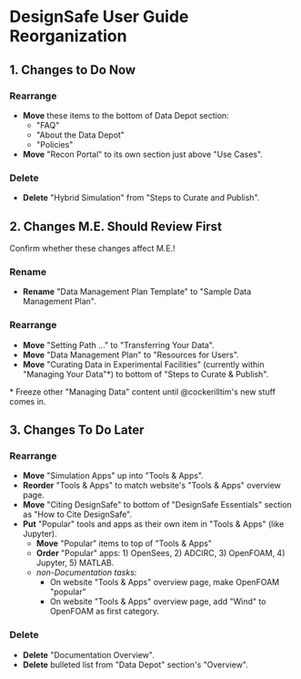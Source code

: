 # DesignSafe User Guide Reorganization

## 1. Changes to Do Now

### Rearrange

- **Move** these items to the bottom of Data Depot section:
    - "FAQ"
    - "About the Data Depot"
    - "Policies"
- **Move** "Recon Portal" to its own section just above "Use Cases".

### Delete

- **Delete** "Hybrid Simulation" from "Steps to Curate and Publish".

## 2. Changes M.E. Should Review First

Confirm whether these changes affect M.E.!

### Rename

- **Rename** "Data Management Plan Template" to "Sample Data Management Plan".

### Rearrange

- **Move** "Setting Path …" to "Transferring Your Data".
- **Move** "Data Management Plan" to "Resources for Users".
- **Move** "Curating Data in Experimental Facilities" (currently within "Managing Your Data"*) to bottom of "Steps to Curate & Publish".

\* Freeze other "Managing Data" content until @cockerilltim's new stuff comes in.

## 3. Changes To Do Later

### Rearrange

- **Move** "Simulation Apps" up into "Tools & Apps".
- **Reorder** "Tools & Apps" to match website's "Tools & Apps" overview page.
- **Move** "Citing DesignSafe" to bottom of "DesignSafe Essentials" section as "How to Cite DesignSafe".
- **Put** "Popular" tools and apps as their own item in "Tools & Apps" (like Jupyter).
    - **Move** "Popular" items to top of "Tools & Apps"
    - **Order** "Popular" apps: 1) OpenSees, 2) ADCIRC, 3) OpenFOAM, 4) Jupyter, 5) MATLAB.
    - _non-Documentation tasks_:
       - On website "Tools & Apps" overview page, make OpenFOAM "popular"
       - On website "Tools & Apps" overview page, add "Wind" to OpenFOAM as first category.

### Delete

- **Delete** "Documentation Overview".
- **Delete** bulleted list from "Data Depot" section's "Overview".
